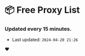 # :package: Free Proxy List
### Updated every 15 minutes.

- Last updated: `2024-04-20 21:26`

:heart:
